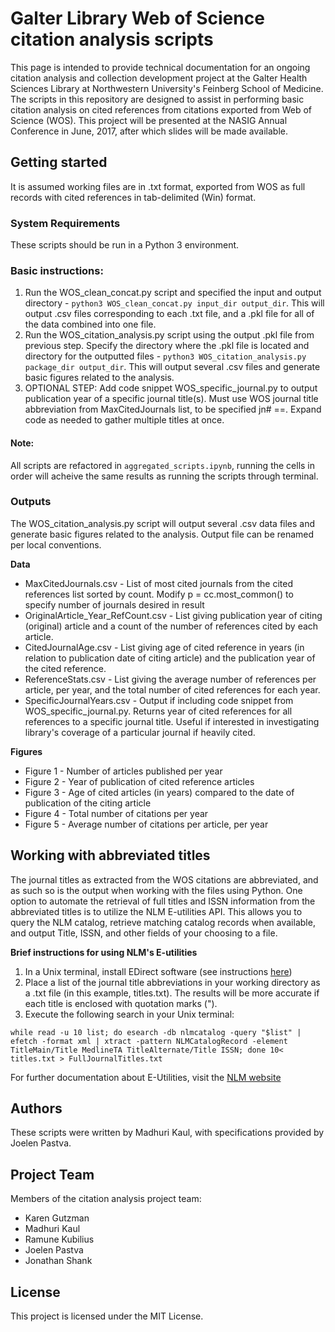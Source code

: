 # Galter Library Web of Science citation analysis scripts

This page is intended to provide technical documentation for an ongoing citation analysis and collection development project at the Galter Health Sciences Library at Northwestern University's Feinberg School of Medicine. The scripts in this repository are designed to assist in performing basic citation analysis on cited references from citations exported from Web of Science (WOS). This project will be presented at the NASIG Annual Conference in June, 2017, after which slides will be made available.

## Getting started

It is assumed working files are in .txt format, exported from WOS as full records with cited references in tab-delimited (Win) format.


### System Requirements

These scripts should be run in a Python 3 environment.

### Basic instructions:

1. Run the WOS_clean_concat.py script and specified the input and output directory - `python3 WOS_clean_concat.py input_dir output_dir`. This will output .csv files corresponding to each .txt file, and a .pkl file for all of the data combined into one file.
2. Run the WOS_citation_analysis.py script using the output .pkl file from previous step. Specify the directory where the .pkl file is located and directory for the outputted files - `python3 WOS_citation_analysis.py package_dir output_dir`. This will output several .csv files and generate basic figures related to the analysis.
3. OPTIONAL STEP: Add code snippet WOS_specific_journal.py to output publication year of a specific journal title(s). Must use WOS journal title abbreviation from MaxCitedJournals list, to be specified jn# ==. Expand code as needed to gather multiple titles at once.

#### Note:
All scripts are refactored in `aggregated_scripts.ipynb`, running the cells in order will acheive the same results as running the scripts through terminal.

### Outputs

The WOS_citation_analysis.py script will output several .csv data files and generate basic figures related to the analysis. Output file can be renamed per local conventions.

**Data**

- MaxCitedJournals.csv - List of most cited journals from the cited references list sorted by count. Modify p = cc.most_common() to specify number of journals desired in result
- OriginalArticle_Year_RefCount.csv - List giving publication year of citing (original) article and a count of the number of references cited by each article.
- CitedJournalAge.csv - List giving age of cited reference in years (in relation to publication date of citing article) and the publication year of the cited reference.
- ReferenceStats.csv - List giving the average number of references per article, per year, and the total number of cited references for each year.
- SpecificJournalYears.csv - Output if including code snippet from WOS_specific_journal.py. Returns year of cited references for all references to a specific journal title. Useful if interested in investigating library's coverage of a particular journal if heavily cited.

**Figures**

- Figure 1 - Number of articles published per year
- Figure 2 - Year of publication of cited reference articles
- Figure 3 - Age of cited articles (in years) compared to the date of publication of the citing article 
- Figure 4 - Total number of citations per year
- Figure 5 - Average number of citations per article, per year

## Working with abbreviated titles

The journal titles as extracted from the WOS citations are abbreviated, and as such so is the output when working with the files using Python. One option to automate the retrieval of full titles and ISSN information from the abbreviated titles is to utilize the NLM E-utilities API. This allows you to query the NLM catalog, retrieve matching catalog records when available, and output Title, ISSN, and other fields of your choosing to a file.

**Brief instructions for using NLM's E-utilities**


1. In a Unix terminal, install EDirect software (see instructions
[here](https://dataguide.nlm.nih.gov/edirect/install.html))
2. Place a list of the journal title abbreviations in your working directory as a .txt file (in this example, titles.txt). The results will be more accurate if each title is enclosed with quotation marks (").
3. Execute the following search in your Unix terminal:

```
while read -u 10 list; do esearch -db nlmcatalog -query "$list" | efetch -format xml | xtract -pattern NLMCatalogRecord -element TitleMain/Title MedlineTA TitleAlternate/Title ISSN; done 10< titles.txt > FullJournalTitles.txt

```

For further documentation about E-Utilities, visit the 
[NLM website](https://dataguide.nlm.nih.gov/)


## Authors 

These scripts were written by Madhuri Kaul, with specifications provided by Joelen Pastva.

## Project Team

Members of the citation analysis project team:

- Karen Gutzman
- Madhuri Kaul
- Ramune Kubilius
- Joelen Pastva
- Jonathan Shank


## License

This project is licensed under the MIT License.
